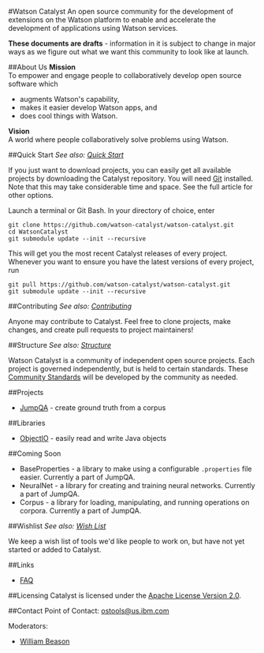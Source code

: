 #Watson Catalyst
An open source community for the development of extensions on the Watson platform to enable and accelerate the development of applications using Watson services. 

**These documents are drafts** - information in it is subject to change in major ways as we figure out what we want this community to look like at launch.

##About Us
**Mission**  
To empower and engage people to collaboratively develop open source software which
* augments Watson's capability,
* makes it easier develop Watson apps, and
* does cool things with Watson.

**Vision**  
A world where people collaboratively solve problems using Watson.

##Quick Start
*See also: [Quick Start](QuickStart.md)*

If you just want to download projects, you can easily get all available projects by downloading the Catalyst repository. You will need [Git](https://git-scm.com/downloads) installed. Note that this may take considerable time and space. See the full article for other options.

Launch a terminal or Git Bash. In your directory of choice, enter
```
git clone https://github.com/watson-catalyst/watson-catalyst.git
cd WatsonCatalyst
git submodule update --init --recursive
```
This will get you the most recent Catalyst releases of every project. Whenever you want to ensure you have the latest versions of every project, run
```
git pull https://github.com/watson-catalyst/watson-catalyst.git
git submodule update --init --recursive
```

##Contributing
*See also: [Contributing](Contributing.md)*

Anyone may contribute to Catalyst. Feel free to clone projects, make changes, and create pull requests to project maintainers! 

##Structure
*See also: [Structure](Structure.md)*

Watson Catalyst is a community of independent open source projects. Each project is governed independently, but is held to certain standards. These [Community Standards](CommunityStandards.md) will be developed by the community as needed.

##Projects
* [JumpQA](https://github.com/watson-catalyst/jump-qa) - create ground truth from a corpus

##Libraries
* [ObjectIO](https://github.com/watson-catalyst/object-io) - easily read and write Java objects

##Coming Soon
* BaseProperties - a library to make using a configurable `.properties` file easier. Currently a part of JumpQA.
* NeuralNet - a library for creating and training neural networks. Currently a part of JumpQA.
* Corpus - a library for loading, manipulating, and running operations on corpora. Currently a part of JumpQA.

##Wishlist
*See also: [Wish List](Wishlist.md)*

We keep a wish list of tools we'd like people to work on, but have not yet started or added to Catalyst.

##Links
* [FAQ](FAQ.md)

##Licensing
Catalyst is licensed under the [Apache License Version 2.0](License.txt).

##Contact
Point of Contact: [ostools@us.ibm.com](mailto:ostools@us.ibm.com)

Moderators:
- [William Beason](mailto:wabeason@us.ibm.com)
